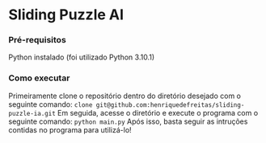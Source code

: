 # Sliding Puzzle AI
### Pré-requisitos
Python instalado (foi utilizado Python 3.10.1)
### Como executar
Primeiramente clone o repositório dentro do diretório desejado com o seguinte comando:
```clone git@github.com:henriquedefreitas/sliding-puzzle-ia.git```
Em seguida, acesse o diretório e execute o programa com o seguinte comando:
```python main.py```
Após isso, basta seguir as intruções contidas no programa para utilizá-lo!